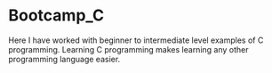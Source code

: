 # Bootcamp_C
Here I have worked with beginner to intermediate level examples of C programming. Learning C programming makes learning any other programming language easier.
